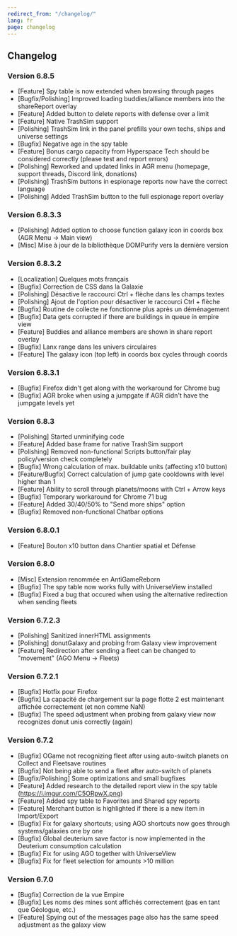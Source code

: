 ```yaml
---
redirect_from: "/changelog/"
lang: fr
page: changelog
---
```


## Changelog
### Version 6.8.5
* [Feature] Spy table is now extended when browsing through pages
* [Bugfix/Polishing] Improved loading buddies/alliance members into the shareReport
overlay
* [Feature] Added button to delete reports with defense over a limit
* [Feature] Native TrashSim support
* [Polishing] TrashSim link in the panel prefills your own techs, ships and
universe settings
* [Bugfix] Negative age in the spy table
* [Feature] Bonus cargo capacity from Hyperspace Tech should be considered correctly
(please test and report errors)
* [Polishing] Reworked and updated links in AGR menu (homepage, support threads,
Discord link, donations)
* [Polishing] TrashSim buttons in espionage reports now have the correct language
* [Polishing] Added TrashSim button to the full espionage report overlay

### Version 6.8.3.3
* [Polishing] Added option to choose function galaxy icon in coords box (AGR Menu -> Main view)
* [Misc] Mise à jour de la bibliothèque DOMPurify vers la dernière version

### Version 6.8.3.2
* [Localization] Quelques mots français
* [Bugfix] Correction de CSS dans la Galaxie
* [Polishing] Désactive le raccourci Ctrl + flèche dans les champs textes
* [Polishing] Ajout de l'option pour désactiver le raccourci Ctrl + flèche
* [Bugfix] Routine de collecte ne fonctionne plus après un déménagement
* [Bugfix] Data gets corrupted if there are buildings in queue in empire view
* [Feature] Buddies and alliance members are shown in share report overlay
* [Bugfix] Lanx range dans les univers circulaires
* [Feature] The galaxy icon (top left) in coords box cycles through coords

### Version 6.8.3.1
* [Bugfix] Firefox didn't get along with the workaround for Chrome bug
* [Bugfix] AGR broke when using a jumpgate if AGR didn't have the jumpgate levels yet

### Version 6.8.3
* [Polishing] Started unminifying code
* [Feature] Added base frame for native TrashSim support
* [Polishing] Removed non-functional Scripts button/fair play policy/version check completely
* [Bugfix] Wrong calculation of max. buildable units (affecting x10 button)
* [Feature/Bugfix] Correct calculation of jump gate cooldowns with level higher than 1
* [Feature] Ability to scroll through planets/moons with Ctrl + Arrow keys
* [Bugfix] Temporary workaround for Chrome 71 bug
* [Feature] Added 30/40/50% to "Send more ships" option
* [Bugfix] Removed non-functional Chatbar options

### Version 6.8.0.1
* [Feature] Bouton x10 button dans Chantier spatial et Défense

### Version 6.8.0
* [Misc] Extension renommée en AntiGameReborn
* [Bugfix] The spy table now works fully with UniverseView installed
* [Bugfix] Fixed a bug that occured when using the alternative redirection when sending fleets

### Version 6.7.2.3
* [Polishing] Sanitized innerHTML assignments
* [Polishing] donutGalaxy and probing from Galaxy view improvement
* [Feature] Redirection after sending a fleet can be changed to "movement" (AGO Menu -> Fleets)

### Version 6.7.2.1
* [Bugfix] Hotfix pour Firefox
* [Bugfix] La capacité de chargement sur la page flotte 2 est maintenant affichée correctement (et non comme NaN)
* [Bugfix] The speed adjustment when probing from galaxy view now recognizes donut unis correctly (again)

### Version 6.7.2
* [Bugfix] OGame not recognizing fleet after using auto-switch planets on Collect and Fleetsave routines
* [Bugfix] Not being able to send a fleet after auto-switch of planets
* [Bugfix/Polishing] Some optimizations and small bugfixes
* [Feature] Added research to the detailed report view in the spy table (https://i.imgur.com/C5ORpwX.png)
* [Feature] Added spy table to Favorites and Shared spy reports
* [Feature] Merchant button is highlighted if there is a new item in Import/Export
* [Bugfix] Fix for galaxy shortcuts; using AGO shortcuts now goes through systems/galaxies one by one
* [Bugfix] Global deuterium save factor is now implemented in the Deuterium consumption calculation
* [Bugfix] Fix for using AGO together with UniverseView
* [Bugfix] Fix for fleet selection for amounts >10 million

### Version 6.7.0
* [Bugfix] Correction de la vue Empire
* [Bugfix] Les noms des mines sont affichés correctement (pas en tant que Géologue, etc.)
* [Feature] Spying out of the messages page also has the same speed adjustment as the galaxy view